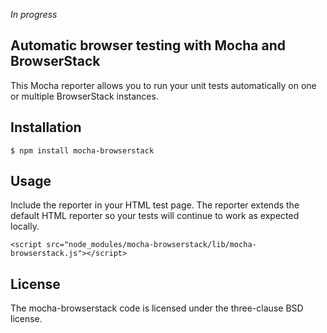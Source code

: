 *In progress*

## Automatic browser testing with Mocha and BrowserStack

This Mocha reporter allows you to run your unit tests automatically on one or multiple BrowserStack instances.

## Installation

    $ npm install mocha-browserstack

## Usage

Include the reporter in your HTML test page. The reporter extends the default HTML reporter so your tests will continue to work as expected locally.

    <script src="node_modules/mocha-browserstack/lib/mocha-browserstack.js"></script>

## License

The mocha-browserstack code is licensed under the three-clause BSD license.

